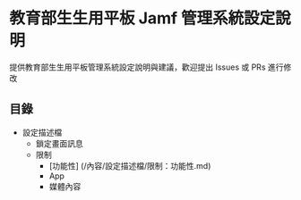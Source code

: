 # 教育部生生用平板 Jamf 管理系統設定說明

提供教育部生生用平板管理系統設定說明與建議，歡迎提出 Issues 或 PRs 進行修改

## 目錄

* 設定描述檔
  * 鎖定畫面訊息
  * 限制
    * [功能性] (/內容/設定描述檔/限制：功能性.md)
    * App
    * 媒體內容
